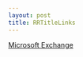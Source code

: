 ```yaml
---
layout: post 
title: RRTitleLinks
---
```


[Microsoft Exchange](http://www.microsoft.com/exchange/default.mspx)
